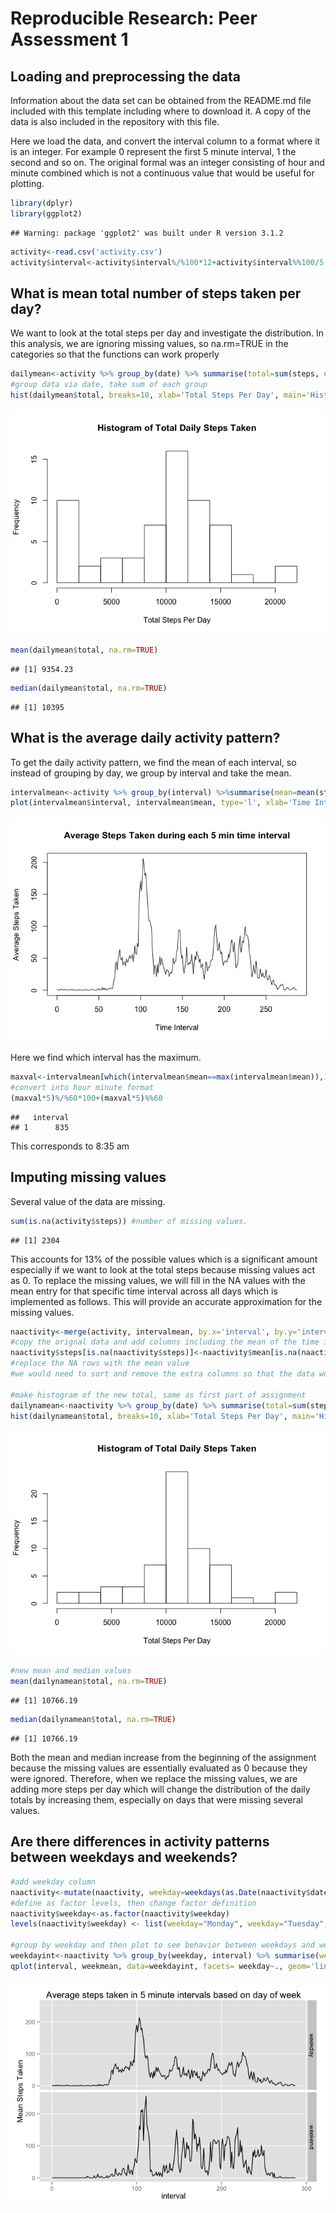 # Reproducible Research: Peer Assessment 1


## Loading and preprocessing the data
Information about the data set can be obtained from the README.md file included with this template including where to download it. A copy of the data is also included in the repository with this file.


Here we load the data, and convert the interval column to a format where it is an integer. For example 0 represent the first 5 minute interval, 1 the second and so on. The original formal was an integer consisting of hour and minute combined which is not a continuous value that would be useful for plotting.

```r
library(dplyr)
library(ggplot2)
```

```
## Warning: package 'ggplot2' was built under R version 3.1.2
```

```r
activity<-read.csv('activity.csv')
activity$interval<-activity$interval%/%100*12+activity$interval%%100/5
```

## What is mean total number of steps taken per day?
We want to look at the total steps per day and investigate the distribution. In this analysis, we are ignoring missing values, so na.rm=TRUE in the categories so that the functions can work properly

```r
dailymean<-activity %>% group_by(date) %>% summarise(total=sum(steps, na.rm=TRUE))
#group data via date, take sum of each group
hist(dailymean$total, breaks=10, xlab='Total Steps Per Day', main='Histogram of Total Daily Steps Taken')
```

![](./PA1_template_files/figure-html/unnamed-chunk-2-1.png) 

```r
mean(dailymean$total, na.rm=TRUE)
```

```
## [1] 9354.23
```

```r
median(dailymean$total, na.rm=TRUE)
```

```
## [1] 10395
```

## What is the average daily activity pattern?
To get the daily activity pattern, we find the mean of each interval, so instead of grouping by day, we group by interval and take the mean.

```r
intervalmean<-activity %>% group_by(interval) %>%summarise(mean=mean(steps,na.rm=TRUE))
plot(intervalmean$interval, intervalmean$mean, type='l', xlab='Time Interval', ylab='Average Steps Taken', main='Average Steps Taken during each 5 min time interval')
```

![](./PA1_template_files/figure-html/unnamed-chunk-3-1.png) 

Here we find which interval has the maximum.

```r
maxval<-intervalmean[which(intervalmean$mean==max(intervalmean$mean)),1]
#convert into hour minute format
(maxval*5)%/%60*100+(maxval*5)%%60
```

```
##   interval
## 1      835
```
This corresponds to 8:35 am

## Imputing missing values
Several value of the data are missing.

```r
sum(is.na(activity$steps)) #number of missing values.
```

```
## [1] 2304
```
This accounts for 13% of the possible values which is a significant amount especially if we want to look at the total steps because missing values act as 0. To replace the missing values, we will fill in the NA values with the mean entry for that specific time interval across all days which is implemented as follows. This will provide an accurate approximation for the missing values.


```r
naactivity<-merge(activity, intervalmean, by.x='interval', by.y='interval')
#copy the orignal data and add columns including the mean of the time interval
naactivity$steps[is.na(naactivity$steps)]<-naactivity$mean[is.na(naactivity$steps)]
#replace the NA rows with the mean value
#we would need to sort and remove the extra columns so that the data would be exactly like the original

#make histogram of the new total, same as first part of assignment
dailynamean<-naactivity %>% group_by(date) %>% summarise(total=sum(steps))
hist(dailynamean$total, breaks=10, xlab='Total Steps Per Day', main='Histogram of Total Daily Steps Taken')
```

![](./PA1_template_files/figure-html/unnamed-chunk-6-1.png) 

```r
#new mean and median values
mean(dailynamean$total, na.rm=TRUE)
```

```
## [1] 10766.19
```

```r
median(dailynamean$total, na.rm=TRUE)
```

```
## [1] 10766.19
```
Both the mean and median increase from the beginning of the assignment because the missing values are essentially evaluated as 0 because they were ignored. Therefore, when we replace the missing values, we are adding more steps per day which will change the distribution of the daily totals by increasing them, especially on days that were missing several values.

## Are there differences in activity patterns between weekdays and weekends?

```r
#add weekday column
naactivity<-mutate(naactivity, weekday=weekdays(as.Date(naactivity$date, format='%Y-%m-%d')))
#define as factor levels, then change factor definition
naactivity$weekday<-as.factor(naactivity$weekday)
levels(naactivity$weekday) <- list(weekday="Monday", weekday="Tuesday",weekday="Wednesday",weekday="Thursday",weekday="Friday",weekend="Saturday",weekday="Sunday")

#group by weekday and then plot to see behavior between weekdays and weekend
weekdayint<-naactivity %>% group_by(weekday, interval) %>% summarise(weekmean=mean(steps))
qplot(interval, weekmean, data=weekdayint, facets= weekday~., geom='line', ylab='Mean Steps Taken', main='Average steps taken in 5 minute intervals based on day of week')
```

![](./PA1_template_files/figure-html/unnamed-chunk-7-1.png) 

